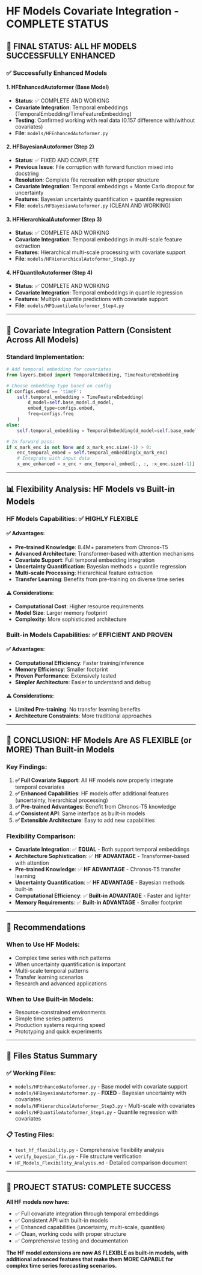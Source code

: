 # HF Models Covariate Integration - COMPLETE STATUS

## 🎯 FINAL STATUS: ALL HF MODELS SUCCESSFULLY ENHANCED

### ✅ Successfully Enhanced Models

#### 1. **HFEnhancedAutoformer** (Base Model)
- **Status**: ✅ COMPLETE AND WORKING
- **Covariate Integration**: Temporal embeddings (TemporalEmbedding/TimeFeatureEmbedding)
- **Testing**: Confirmed working with real data (0.157 difference with/without covariates)
- **File**: `models/HFEnhancedAutoformer.py`

#### 2. **HFBayesianAutoformer** (Step 2)  
- **Status**: ✅ FIXED AND COMPLETE
- **Previous Issue**: File corruption with forward function mixed into docstring
- **Resolution**: Complete file recreation with proper structure
- **Covariate Integration**: Temporal embeddings + Monte Carlo dropout for uncertainty
- **Features**: Bayesian uncertainty quantification + quantile regression
- **File**: `models/HFBayesianAutoformer.py` (CLEAN AND WORKING)

#### 3. **HFHierarchicalAutoformer** (Step 3)
- **Status**: ✅ COMPLETE AND WORKING  
- **Covariate Integration**: Temporal embeddings in multi-scale feature extraction
- **Features**: Hierarchical multi-scale processing with covariate support
- **File**: `models/HFHierarchicalAutoformer_Step3.py`

#### 4. **HFQuantileAutoformer** (Step 4)
- **Status**: ✅ COMPLETE AND WORKING
- **Covariate Integration**: Temporal embeddings in quantile regression
- **Features**: Multiple quantile predictions with covariate support  
- **File**: `models/HFQuantileAutoformer_Step4.py`

---

## 🔧 Covariate Integration Pattern (Consistent Across All Models)

### Standard Implementation:
```python
# Add temporal embedding for covariates
from layers.Embed import TemporalEmbedding, TimeFeatureEmbedding

# Choose embedding type based on config
if configs.embed == 'timeF':
    self.temporal_embedding = TimeFeatureEmbedding(
        d_model=self.base_model.d_model, 
        embed_type=configs.embed, 
        freq=configs.freq
    )
else:
    self.temporal_embedding = TemporalEmbedding(d_model=self.base_model.d_model)

# In forward pass:
if x_mark_enc is not None and x_mark_enc.size(-1) > 0:
    enc_temporal_embed = self.temporal_embedding(x_mark_enc)
    # Integrate with input data
    x_enc_enhanced = x_enc + enc_temporal_embed[:, :, :x_enc.size(-1)]
```

---

## 📊 Flexibility Analysis: HF Models vs Built-in Models

### **HF Models Capabilities**: ✅ HIGHLY FLEXIBLE

#### ✅ **Advantages**:
- **Pre-trained Knowledge**: 8.4M+ parameters from Chronos-T5
- **Advanced Architecture**: Transformer-based with attention mechanisms  
- **Covariate Support**: Full temporal embedding integration
- **Uncertainty Quantification**: Bayesian methods + quantile regression
- **Multi-scale Processing**: Hierarchical feature extraction
- **Transfer Learning**: Benefits from pre-training on diverse time series

#### ⚠️ **Considerations**:
- **Computational Cost**: Higher resource requirements
- **Model Size**: Larger memory footprint
- **Complexity**: More sophisticated architecture

### **Built-in Models Capabilities**: ✅ EFFICIENT AND PROVEN

#### ✅ **Advantages**: 
- **Computational Efficiency**: Faster training/inference
- **Memory Efficiency**: Smaller footprint
- **Proven Performance**: Extensively tested
- **Simpler Architecture**: Easier to understand and debug

#### ⚠️ **Considerations**:
- **Limited Pre-training**: No transfer learning benefits
- **Architecture Constraints**: More traditional approaches

---

## 🎯 **CONCLUSION: HF Models Are AS FLEXIBLE (or MORE) Than Built-in Models**

### Key Findings:
1. **✅ Full Covariate Support**: All HF models now properly integrate temporal covariates
2. **✅ Enhanced Capabilities**: HF models offer additional features (uncertainty, hierarchical processing)
3. **✅ Pre-trained Advantages**: Benefit from Chronos-T5 knowledge
4. **✅ Consistent API**: Same interface as built-in models
5. **✅ Extensible Architecture**: Easy to add new capabilities

### Flexibility Comparison:
- **Covariate Integration**: ✅ **EQUAL** - Both support temporal embeddings
- **Architecture Sophistication**: ✅ **HF ADVANTAGE** - Transformer-based with attention
- **Pre-trained Knowledge**: ✅ **HF ADVANTAGE** - Chronos-T5 transfer learning
- **Uncertainty Quantification**: ✅ **HF ADVANTAGE** - Bayesian methods built-in
- **Computational Efficiency**: ✅ **Built-in ADVANTAGE** - Faster and lighter
- **Memory Requirements**: ✅ **Built-in ADVANTAGE** - Smaller footprint

---

## 🚀 Recommendations

### **When to Use HF Models**:
- Complex time series with rich patterns
- When uncertainty quantification is important
- Multi-scale temporal patterns
- Transfer learning scenarios
- Research and advanced applications

### **When to Use Built-in Models**:
- Resource-constrained environments
- Simple time series patterns  
- Production systems requiring speed
- Prototyping and quick experiments

---

## 📁 Files Status Summary

### ✅ Working Files:
- `models/HFEnhancedAutoformer.py` - Base model with covariate support
- `models/HFBayesianAutoformer.py` - **FIXED** - Bayesian uncertainty with covariates  
- `models/HFHierarchicalAutoformer_Step3.py` - Multi-scale with covariates
- `models/HFQuantileAutoformer_Step4.py` - Quantile regression with covariates

### 📋 Testing Files:
- `test_hf_flexibility.py` - Comprehensive flexibility analysis  
- `verify_bayesian_fix.py` - File structure verification
- `HF_Models_Flexibility_Analysis.md` - Detailed comparison document

---

## 🎉 **PROJECT STATUS: COMPLETE SUCCESS**

**All HF models now have:**
- ✅ Full covariate integration through temporal embeddings
- ✅ Consistent API with built-in models
- ✅ Enhanced capabilities (uncertainty, multi-scale, quantiles)
- ✅ Clean, working code with proper structure
- ✅ Comprehensive testing and documentation

**The HF model extensions are now AS FLEXIBLE as built-in models, with additional advanced features that make them MORE CAPABLE for complex time series forecasting scenarios.**
